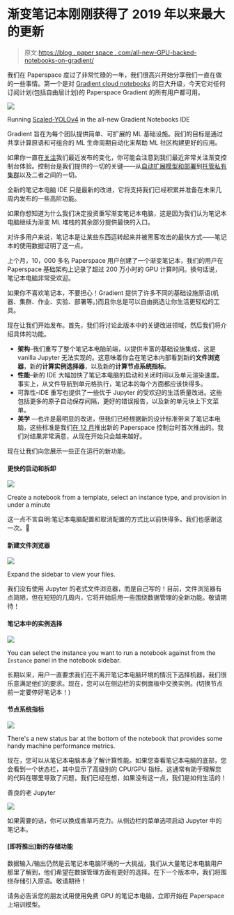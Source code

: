 # 渐变笔记本刚刚获得了 2019 年以来最大的更新

> 原文:[https://blog . paper space . com/all-new-GPU-backed-notebooks-on-gradient/](https://blog.paperspace.com/all-new-gpu-backed-notebooks-on-gradient/)

我们在 Paperspace 度过了非常忙碌的一年，我们很高兴开始分享我们一直在做的一些事情。第一个是对 [Gradient cloud notebooks](https://gradient.paperspace.com/notebooks) 的巨大升级，今天它对任何订阅计划(包括自由层计划)的 Paperspace Gradient 的所有用户都可用。

![](../Images/60157e2fa6e3e76f2449e9ca91bd121e.png)

Running [Scaled-YOLOv4](https://blog.paperspace.com/how-to-train-scaled-yolov4-object-detection/) in the all-new Gradient Notebooks IDE

Gradient 旨在为每个团队提供简单、可扩展的 ML 基础设施。我们的目标是通过共享计算原语和可组合的 ML 生命周期自动化来帮助 ML 社区构建更好的应用。

如果你一直在[关注](https://updates.paperspace.com/)我们最近发布的变化，你可能会注意到我们最近非常关注渐变控制台体验。控制台是我们提供的一切的关键——从[自动扩展模型和部署](https://updates.paperspace.com/autoscaling-is-here!-G3nS8)到[托管私有集群](https://blog.paperspace.com/introducing-private-gradient-clusters/)以及二者之间的一切。

全新的笔记本电脑 IDE 只是最新的改进，它将支持我们已经积累并准备在未来几周内发布的一些高阶功能。

如果你想知道为什么我们决定投资重写渐变笔记本电脑，这是因为我们认为笔记本电脑继续为渐变 ML 堆栈的其余部分提供最快的入口。

对许多用户来说，笔记本是让某些东西运转起来并被黑客攻击的最快方式——笔记本的使用数据证明了这一点。

上个月，10，000 多名 Paperspace 用户创建了一个渐变笔记本，我们的用户在 Paperspace 基础架构上记录了超过 200 万小时的 GPU 计算时间。换句话说，笔记本电脑非常受欢迎。

如果你不喜欢笔记本，不要担心！Gradient 提供了许多不同的基础设施原语(机器、集群、作业、实验、部署等。)而且你总是可以自由挑选让你生活更轻松的工具。

现在让我们开始发布。首先，我们将讨论此版本中的关键改进领域，然后我们将介绍具体的功能。

*   **架构**–我们重写了整个笔记本电脑前端，以提供丰富的基础设施集成，这是 vanilla Jupyter 无法实现的。这意味着你会在笔记本内部看到新的**文件浏览器**，新的**计算实例选择器**，以及新的**计算节点系统指标**。
*   **性能**–新的 IDE 大幅加快了笔记本电脑的启动和关闭时间以及单元渲染速度。事实上，从文件导航到单元格执行，笔记本的每个方面都应该快得多。
*   可靠性–IDE 重写也提供了一些优于 Jupyter 的受欢迎的生活质量改进。这些包括更多的原子自动保存间隔，更好的错误报告，以及新的单元块上下文菜单。
*   **美学** —也许是最明显的改进，但我们已经根据新的设计标准带来了笔记本电脑，这些标准是我们[在 12 月](https://blog.paperspace.com/web-console-2-0/)推出新的 Paperspace 控制台时首次推出的。我们对结果非常满意，从现在开始只会越来越好。

现在让我们向您展示一些正在运行的新功能。

#### 更快的启动和拆卸

![](../Images/05d9a873fa004681a5a2eaeba7f5285a.png)

Create a notebook from a template, select an instance type, and provision in under a minute

这一点不言自明:笔记本电脑配置和取消配置的方式比以前快得多。我们也感谢这一次。🙏

#### 新建文件浏览器

![](../Images/478ddcc9ba4e66b11c23561adfd453e3.png)

Expand the sidebar to view your files.

我们没有使用 Jupyter 的老式文件浏览器，而是自己写的！目前，文件浏览器有点简陋，但在短短的几周内，它将开始启用一些围绕数据管理的全新功能。敬请期待！

#### 笔记本中的实例选择

![](../Images/e6d13d7078fee64523543f3f16809d24.png)

You can select the instance you want to run a notebook against from the `Instance` panel in the notebook sidebar.

长期以来，用户一直要求我们在不离开笔记本电脑环境的情况下选择机器，我们很乐意满足他们的要求。现在，您可以在侧边栏的实例面板中交换实例。(切换节点前一定要停好笔记本！)

#### **节点系统指标**

![](../Images/517e804cf46ab8c12efe81ce589dcc97.png)

There's a new status bar at the bottom of the notebook that provides some handy machine performance metrics. 

现在，您可以从笔记本电脑本身了解计算性能。如果您查看笔记本电脑的底部，您会看到一个状态栏，其中显示了高级别的 CPU/GPU 指标。这通常有助于理解您的代码在哪里导致了问题，我们已经在想，如果没有这一点，我们是如何生活的！

善良的老 Jupyter

![](../Images/cba6b4f84e24fd44e9e7c246b986ade6.png)

如果需要的话，你可以换成香草巧克力。从侧边栏的菜单选项启动 Jupyter 中的笔记本。

#### [即将推出]新的存储功能

数据输入/输出仍然是云笔记本电脑环境的一大挑战，我们从大量笔记本电脑用户那里了解到，他们希望在数据管理方面有更好的选择。在下一个版本中，我们将围绕存储引入原语。敬请期待！

请务必告诉您的朋友试用使用免费 GPU 的笔记本电脑，立即开始在 Paperspace 上培训模型。